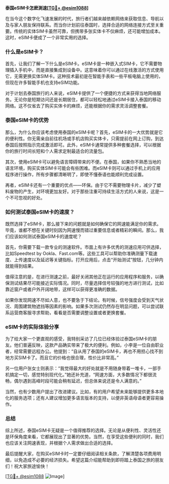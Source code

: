 **泰国eSIM卡怎麽測速[[TG💪+ @esim1088](https://t.me/s/esim1088)]**

在当今这个数字化飞速发展的时代，旅行者们越来越依赖网络来获取信息、导航以及与家人朋友保持联系。而当你计划前往泰国时，选择合适的网络连接方式至关重要。传统的实体SIM卡虽然可靠，但携带多张实体卡不仅麻烦，还可能增加成本。这时，eSIM卡便成了一个非常实用的选择。

### 什么是eSIM卡？

首先，让我们了解一下什么是eSIM卡。eSIM卡是一种嵌入式SIM卡，它不需要物理插入手机中，而是直接集成到设备中。这意味着你可以通过在线激活的方式使用它，无需更换实体SIM卡。这种技术最初是在智能手表和一些平板电脑上使用的，但现在许多智能手机也支持eSIM功能。

对于计划去泰国旅行的人来说，eSIM卡提供了一个便捷的方式来获得当地网络服务。无论你是短期访问还是长期居住，都可以轻松地通过eSIM卡接入泰国的移动网络。这不仅省去了购买实体卡的麻烦，还能根据你的需求灵活调整套餐。

### 泰国eSIM卡的优势

那么，为什么你应该考虑使用泰国的eSIM卡呢？首先，eSIM卡的一大优势就是它的便利性。你无需亲自前往机场或手机店购买实体卡，只需提前在网上订购，到达泰国后按照指示完成激活即可。此外，eSIM卡通常提供多种套餐选择，可以根据你的旅行时间长短和个人需求定制最适合的流量包。

其次，使用eSIM卡可以避免语言障碍带来的不便。在泰国，如果你不熟悉当地的语言环境，购买实体SIM卡可能会有些困难。而eSIM卡则可以通过手机上的应用程序进行操作，所有步骤都清晰明了，即使不懂泰语也能顺利完成设置。

再者，eSIM卡还有一个重要的优点——环保。由于它不需要物理卡片，减少了塑料废物的产生，对环境更加友好。对于那些注重可持续生活方式的人来说，这是一个不可忽视的好处。

### 如何测试泰国eSIM卡的速度？

既然选择了eSIM卡，那么接下来的问题就是如何确保它的网速能满足你的需求。毕竟，谁都不想在关键时刻因为网速慢而错过重要信息或者精彩的瞬间。那么，我们应该如何测试泰国eSIM卡的速度呢？

首先，你需要下载一款专业的测速软件。市面上有许多优秀的测速应用可供选择，比如Speedtest by Ookla、Fast.com等。这些工具可以帮助你准确测量下载速度、上传速度以及延迟等关键指标。打开应用后，点击“开始测试”按钮，几分钟内就能得到结果。

值得注意的是，在进行测速之前，最好关闭其他正在运行的应用程序和服务，以确保测试结果尽可能接近实际情况。同时，尽量选择信号较强的地方进行测试，比如靠近窗户或者户外开阔地带，这样可以获得更准确的数据。

如果你发现网速不尽如人意，也不要急于下结论。有时候，信号强度会受到天气状况、周围建筑物遮挡等因素的影响。如果多次测试仍然存在明显问题，可以尝试联系运营商客服寻求帮助，看看是否需要调整设置或者更换套餐。

### eSIM卡的实际体验分享

为了给大家一个更直观的感受，我特别采访了几位已经体验过泰国eSIM卡的朋友。他们普遍反映，这款产品确实带来了极大的便利。例如，小李是一位自由职业者，经常需要远程办公。他提到：“自从用了泰国的eSIM卡，再也不用担心找不到地方买SIM卡了。而且它的价格也很合理，性价比非常高。”

另一位用户张女士则表示：“我觉得最大的好处就是不用随身带着一堆卡，一部手机搞定一切，感觉特别现代化。”她还补充道，“网速方面，大多数情况下都很流畅，偶尔遇到高峰时段可能会稍有延迟，但总体来说还是令人满意的。”

当然，也有少数用户提出了改进建议。比如，有的用户希望未来能够提供更多本地化的服务选项；还有人建议增加更多语言版本的支持，以便非英语母语者更容易操作。

### 总结

综上所述，泰国eSIM卡无疑是一个值得推荐的选择。无论是从便利性、灵活性还是环保角度来看，它都展现出了显著的优势。当然，在享受这些便利的同时，我们也应该关注网速表现，并根据个人需求做出合适的选择。

最后提醒大家，在购买eSIM卡时一定要仔细阅读相关条款，了解清楚各项费用明细，以免造成不必要的经济损失。希望这篇介绍能帮助到即将踏上泰国之旅的朋友们！祝大家旅途愉快！

[[TG💪+ @esim1088](https://t.me/s/esim1088) ![Image](https://i.postimg.cc/4NQfJmqS/Snipaste-2025-05-13-00-14-12.png)]